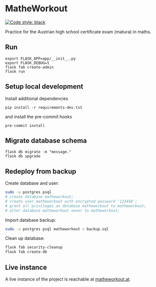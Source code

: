 # MatheWorkout

[![Code style: black](https://img.shields.io/badge/code%20style-black-000000.svg)](https://github.com/psf/black)

Practice for the Austrian high school certificate exam (matura) in maths.

## Run

```
export FLASK_APP=app/__init__.py
export FLASK_DEBUG=1
flask fab create-admin
flask run
```

## Setup local development
Install additional dependencies
```
pip install -r requirements-dev.txt
```
and install the pre-commit hooks
```
pre-commit install
```

## Migrate database schema
```
flask db migrate -m "message."
flask db upgrade
```

## Redeploy from backup

Create database and user:
```bash
sudo -u postgres psql
# create database matheworkout;
# create user matheworkout with encrypted password '123456';
# grant all privileges on database matheworkout to matheworkout;
# alter database matheworkout owner to matheworkout;
```

Import database backup:
```bash
sudo -u postgres psql matheworkout < backup.sql
```

Clean up database:
```bash
flask fab security-cleanup
flask fab create-db
```

## Live instance

A live instance of the project is reachable at [matheworkout.at](https://matheworkout.at/).
